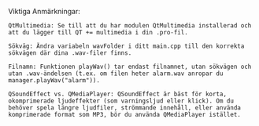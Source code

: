 Viktiga Anmärkningar:

    QtMultimedia: Se till att du har modulen QtMultimedia installerad och att du lägger till QT += multimedia i din .pro-fil.

    Sökväg: Ändra variabeln wavFolder i ditt main.cpp till den korrekta sökvägen där dina .wav-filer finns.

    Filnamn: Funktionen playWav() tar endast filnamnet, utan sökvägen och utan .wav-ändelsen (t.ex. om filen heter alarm.wav anropar du manager.playWav("alarm")).

    QSoundEffect vs. QMediaPlayer: QSoundEffect är bäst för korta, okomprimerade ljudeffekter (som varningsljud eller klick). Om du behöver spela längre ljudfiler, strömmande innehåll, eller använda komprimerade format som MP3, bör du använda QMediaPlayer istället.
